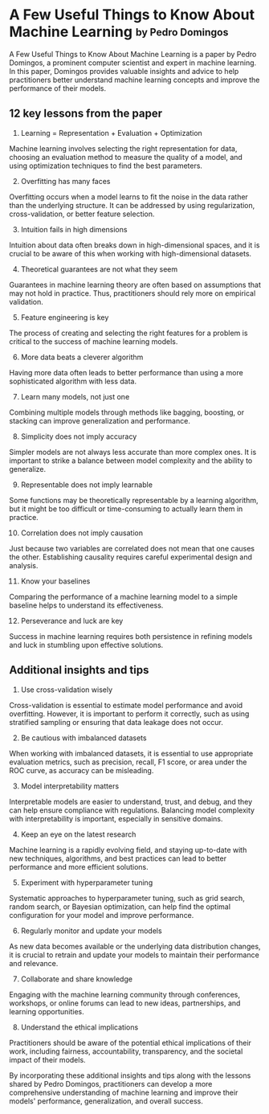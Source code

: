 # A Few Useful Things to Know About Machine Learning <sub><sup>by Pedro Domingos</sup></sub>

A Few Useful Things to Know About Machine Learning is a paper by Pedro Domingos, a prominent computer scientist and expert in machine learning. In this paper, Domingos provides valuable 
insights and advice to help practitioners better understand machine learning concepts and improve the performance of their models. 

## 12 key lessons from the paper

1. Learning = Representation + Evaluation + Optimization

Machine learning involves selecting the right representation for data, choosing an evaluation method to measure the quality of a model, and using optimization techniques to find the best parameters.

2. Overfitting has many faces

Overfitting occurs when a model learns to fit the noise in the data rather than the underlying structure. It can be addressed by using regularization, cross-validation, or better feature selection.

3. Intuition fails in high dimensions

Intuition about data often breaks down in high-dimensional spaces, and it is crucial to be aware of this when working with high-dimensional datasets.

4. Theoretical guarantees are not what they seem

Guarantees in machine learning theory are often based on assumptions that may not hold in practice. Thus, practitioners should rely more on empirical validation.

5. Feature engineering is key

The process of creating and selecting the right features for a problem is critical to the success of machine learning models.

6. More data beats a cleverer algorithm

Having more data often leads to better performance than using a more sophisticated algorithm with less data.

7. Learn many models, not just one

Combining multiple models through methods like bagging, boosting, or stacking can improve generalization and performance.

8. Simplicity does not imply accuracy

Simpler models are not always less accurate than more complex ones. It is important to strike a balance between model complexity and the ability to generalize.

9. Representable does not imply learnable

Some functions may be theoretically representable by a learning algorithm, but it might be too difficult or time-consuming to actually learn them in practice.

10. Correlation does not imply causation

Just because two variables are correlated does not mean that one causes the other. Establishing causality requires careful experimental design and analysis.

11. Know your baselines

Comparing the performance of a machine learning model to a simple baseline helps to understand its effectiveness.

12. Perseverance and luck are key

Success in machine learning requires both persistence in refining models and luck in stumbling upon effective solutions.


## Additional insights and tips

1. Use cross-validation wisely

Cross-validation is essential to estimate model performance and avoid overfitting. However, it is important to perform it correctly, such as using stratified sampling or ensuring that data leakage does not occur.

2. Be cautious with imbalanced datasets

When working with imbalanced datasets, it is essential to use appropriate evaluation metrics, such as precision, recall, F1 score, or area under the ROC curve, as accuracy can be misleading.

3. Model interpretability matters

Interpretable models are easier to understand, trust, and debug, and they can help ensure compliance with regulations. Balancing model complexity with interpretability is important, especially in sensitive domains.

4. Keep an eye on the latest research

Machine learning is a rapidly evolving field, and staying up-to-date with new techniques, algorithms, and best practices can lead to better performance and more efficient solutions.

5. Experiment with hyperparameter tuning

Systematic approaches to hyperparameter tuning, such as grid search, random search, or Bayesian optimization, can help find the optimal configuration for your model and improve performance.

6. Regularly monitor and update your models

As new data becomes available or the underlying data distribution changes, it is crucial to retrain and update your models to maintain their performance and relevance.

7. Collaborate and share knowledge

Engaging with the machine learning community through conferences, workshops, or online forums can lead to new ideas, partnerships, and learning opportunities.

8. Understand the ethical implications

Practitioners should be aware of the potential ethical implications of their work, including fairness, accountability, transparency, and the societal impact of their models.


By incorporating these additional insights and tips along with the lessons shared by Pedro Domingos, practitioners can develop a more comprehensive understanding of machine learning and improve their models' performance, generalization, and overall success.
